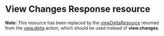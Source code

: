 # View Changes Response resource

**Note:** This resource has been replaced by the [viewDeltaResource](viewDeltaResource.md) returned
from the [view.delta](../items/view_delta.md) action, which should be used instead
of **view.changes**.

<!-- {
  "type": "#page.annotation",
  "section": "documentation",
  "deprecated": true,
  "redirectUrl": "viewDeltaResource.md"
} -->

